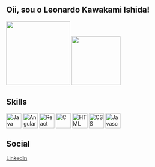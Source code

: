## Oii, sou o Leonardo Kawakami Ishida!

<div>
  <img height="170em"src="https://github-readme-stats.vercel.app/api?username=LeoIshida&show_icons=true&include_all_commits=true&count_private=true&hide=stars,issues,contribs&theme=outrun"/>
  <img height="130em" src="https://github-readme-stats.vercel.app/api/top-langs/?username=LeoIshida&layout=compact&langs_count=8&theme=outrun"/>
</div>

## Skills
<div style="display: inline_block">
  <img align="center" alt="Java" height="40" width="40" src="https://cdn.jsdelivr.net/gh/devicons/devicon/icons/java/java-original-wordmark.svg">
  <img align="center" alt="Angular" height="40" width="40" src="https://cdn.jsdelivr.net/gh/devicons/devicon/icons/angularjs/angularjs-original.svg">
  <img align="center" alt="React" height="40" width="40" src="https://cdn.jsdelivr.net/gh/devicons/devicon/icons/react/react-original.svg">
  <img align="center" alt="C" height="40" width="40" src="https://cdn.jsdelivr.net/gh/devicons/devicon/icons/c/c-original.svg">
  <img align="center" alt="HTML" height="40" width="40" src="https://cdn.jsdelivr.net/gh/devicons/devicon/icons/html5/html5-original-wordmark.svg">
  <img align="center" alt="CSS" height="40" width="40" src="https://cdn.jsdelivr.net/gh/devicons/devicon/icons/css3/css3-original-wordmark.svg">
  <img align="center" alt="Javascript" height="40" width="40" src="https://cdn.jsdelivr.net/gh/devicons/devicon/icons/javascript/javascript-original.svg">
</div>

## Social
[Linkedin](https://www.linkedin.com/in/leonardo-ishida/)
